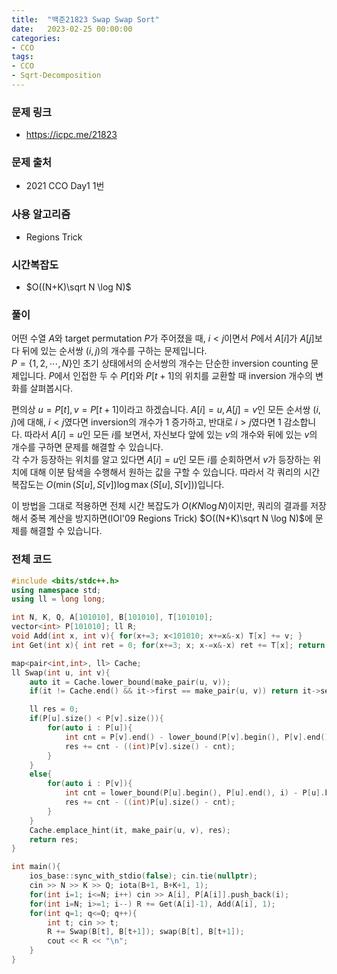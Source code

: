 ```yaml
---
title:  "백준21823 Swap Swap Sort"
date:   2023-02-25 00:00:00
categories:
- CCO
tags:
- CCO
- Sqrt-Decomposition
---
```


### 문제 링크
* https://icpc.me/21823

### 문제 출처
*  2021 CCO Day1 1번

### 사용 알고리즘
* Regions Trick

### 시간복잡도
* $O((N+K)\sqrt N \log N)$

### 풀이
어떤 수열 $A$와 target permutation $P$가 주어졌을 때, $i < j$이면서 $P$에서 $A[i]$가 $A[j]$보다 뒤에 있는 순서쌍 $(i, j)$의 개수를 구하는 문제입니다.<br>
$P = \left\{ 1, 2, \cdots, N \right\}$인 초기 상태에서의 순서쌍의 개수는 단순한 inversion counting 문제입니다. $P$에서 인접한 두 수 $P[t]$와 $P[t+1]$의 위치를 교환할 때 inversion 개수의 변화를 살펴봅시다.

편의상 $u = P[t], v = P[t+1]$이라고 하겠습니다. $A[i] = u, A[j] = v$인 모든 순서쌍 $(i, j)$에 대해, $i < j$였다면 inversion의 개수가 1 증가하고, 반대로 $i > j$였다면 1 감소합니다. 따라서 $A[i] = u$인 모든 $i$를 보면서, 자신보다 앞에 있는 $v$의 개수와 뒤에 있는 $v$의 개수를 구하면 문제를 해결할 수 있습니다.<br>
각 수가 등장하는 위치를 알고 있다면 $A[i] = u$인 모든 $i$를 순회하면서 $v$가 등장하는 위치에 대해 이분 탐색을 수행해서 원하는 값을 구할 수 있습니다. 따라서 각 쿼리의 시간 복잡도는 $O(\min(S[u], S[v]) \log \max(S[u], S[v]))$입니다.

이 방법을 그대로 적용하면 전체 시간 복잡도가 $O(KN \log N)$이지만, 쿼리의 결과를 저장해서 중복 계산을 방지하면(IOI'09 Regions Trick) $O((N+K)\sqrt N \log N)$에 문제를 해결할 수 있습니다.

### 전체 코드
```cpp
#include <bits/stdc++.h>
using namespace std;
using ll = long long;

int N, K, Q, A[101010], B[101010], T[101010];
vector<int> P[101010]; ll R;
void Add(int x, int v){ for(x+=3; x<101010; x+=x&-x) T[x] += v; }
int Get(int x){ int ret = 0; for(x+=3; x; x-=x&-x) ret += T[x]; return ret; }

map<pair<int,int>, ll> Cache;
ll Swap(int u, int v){
    auto it = Cache.lower_bound(make_pair(u, v));
    if(it != Cache.end() && it->first == make_pair(u, v)) return it->second;

    ll res = 0;
    if(P[u].size() < P[v].size()){
        for(auto i : P[u]){
            int cnt = P[v].end() - lower_bound(P[v].begin(), P[v].end(), i);
            res += cnt - ((int)P[v].size() - cnt);
        }
    }
    else{
        for(auto i : P[v]){
            int cnt = lower_bound(P[u].begin(), P[u].end(), i) - P[u].begin();
            res += cnt - ((int)P[u].size() - cnt);
        }
    }
    Cache.emplace_hint(it, make_pair(u, v), res);
    return res;
}

int main(){
    ios_base::sync_with_stdio(false); cin.tie(nullptr);
    cin >> N >> K >> Q; iota(B+1, B+K+1, 1);
    for(int i=1; i<=N; i++) cin >> A[i], P[A[i]].push_back(i);
    for(int i=N; i>=1; i--) R += Get(A[i]-1), Add(A[i], 1);
    for(int q=1; q<=Q; q++){
        int t; cin >> t;
        R += Swap(B[t], B[t+1]); swap(B[t], B[t+1]);
        cout << R << "\n";
    }
}
```
